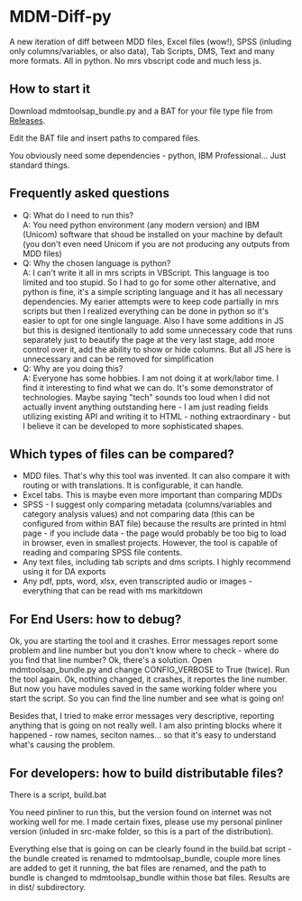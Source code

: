 # MDM-Diff-py
A new iteration of diff between MDD files, Excel files (wow!), SPSS (inluding only columns/variables, or also data), Tab Scripts, DMS, Text and many more formats. All in python. No mrs vbscript code and much less js.

## How to start it
Download mdmtoolsap_bundle.py and a BAT for your file type file from
[Releases](../../releases/latest).

Edit the BAT file and insert paths to compared files.

You obviously need some dependencies - python, IBM Professional... Just standard things.

## Frequently asked questions
* Q: What do I need to run this?<br />A: You need python environment (any modern version) and IBM (Unicom) software that shoud be installed on your machine by default (you don't even need Unicom if you are not producing any outputs from MDD files)
* Q: Why the chosen language is python?<br />A: I can't write it all in mrs scripts in VBScript. This language is too limited and too stupid. So I had to go for some other alternative, and python is fine, it's a simple scripting language and it has all necessary dependencies. My earier attempts were to keep code partially in mrs scripts but then I realized everything can be done in python so it's easier to opt for one single language. Also I have some additions in JS but this is designed itentionally to add some unnecessary code that runs separately just to beautify the page at the very last stage, add more control over it, add the ability to show or hide columns. But all JS here is unnecessary and can be removed for simplification
* Q: Why are you doing this?<br />A: Everyone has some hobbies. I am not doing it at work/labor time. I find it interesting to find what we can do. It's some demonstrator of technologies. Maybe saying "tech" sounds too loud when I did not actually invent anything outstanding here - I am just reading fields utilizing existing API and writing it to HTML - nothing extraordinary - but I believe it can be developed to more sophisticated shapes.

## Which types of files can be compared?
* MDD files. That's why this tool was invented. It can also compare it with routing or with translations. It is configurable, it can handle.
* Excel tabs. This is maybe even more important than comparing MDDs
* SPSS - I suggest only comparing metadata (columns/variables and category analysis values) and not comparing data (this can be configured from within BAT file) because the results are printed in html page - if you include data - the page would probably be too big to load in browser, even in smallest projects. However, the tool is capable of reading and comparing SPSS file contents.
* Any text files, including tab scripts and dms scripts. I highly recommend using it for DA exports
* Any pdf, ppts, word, xlsx, even transcripted audio or images - everything that can be read with ms markitdown

## For End Users: how to debug?
Ok, you are starting the tool and it crashes. Error messages report some problem and line number but you don't know where to check - where do you find that line number? Ok, there's a solution. Open mdmtoolsap_bundle.py and change CONFIG_VERBOSE to True (twice). Run the tool again. Ok, nothing changed, it crashes, it reportes the line number. But now you have modules saved in the same working folder where you start the script. So you can find the line number and see what is going on!

Besides that, I tried to make error messages very descriptive, reporting anything that is going on not really well. I am also printing blocks where it happened - row names, seciton names... so that it's easy to understand what's causing the problem.

## For developers: how to build distributable files?
There is a script, build.bat

You need pinliner to run this, but the version found on internet was not working well for me. I made certain fixes, please use my personal pinliner version (inluded in src-make folder, so this is a part of the distribution).

Everything else that is going on can be clearly found in the build.bat script - the bundle created is renamed to mdmtoolsap_bundle, couple more lines are added to get it running, the bat files are renamed, and the path to bundle is changed to mdmtoolsap_bundle within those bat files. Results are in dist/ subdirectory.

